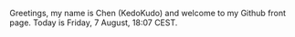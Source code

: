 Greetings, my name is Chen (KedoKudo) and welcome to my Github front page.  Today is Friday, 7 August, 18:07 CEST.